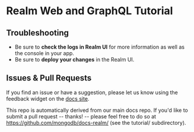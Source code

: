 # Realm Web and GraphQL Tutorial

## Troubleshooting

- Be sure to **check the logs in Realm UI** for more information as well as the console in your app.
- Be sure to **deploy your changes** in the Realm UI. 

## Issues & Pull Requests

If you find an issue or have a suggestion, please let us know using the feedback
widget on the [docs site](http://www.mongodb.com/docs/realm/tutorial).

This repo is automatically derived from our main docs repo. If you'd like to
submit a pull request -- thanks! -- please feel free to do so at
https://github.com/mongodb/docs-realm/ (see the tutorial/ subdirectory).

